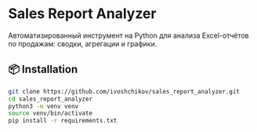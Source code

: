 # Sales Report Analyzer

Автоматизированный инструмент на Python для анализа Excel-отчётов по продажам: сводки, агрегации и графики.

## 📦 Installation

```bash
git clone https://github.com/ivoshchikov/sales_report_analyzer.git
cd sales_report_analyzer
python3 -m venv venv
source venv/bin/activate
pip install -r requirements.txt
